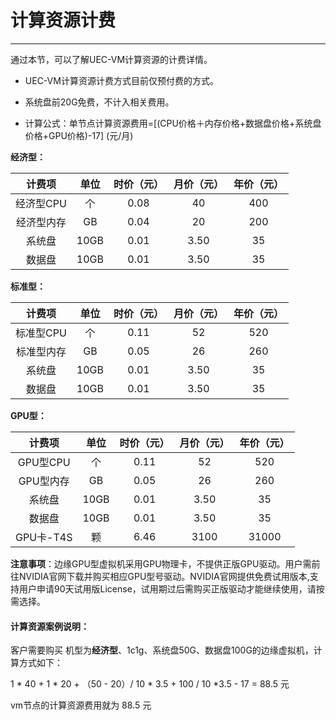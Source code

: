 # 计算资源计费
------
通过本节，可以了解UEC-VM计算资源的计费详情。

- UEC-VM计算资源计费方式目前仅预付费的方式。

- 系统盘前20G免费，不计入相关费用。

- 计算公式：单节点计算资源费用=[(CPU价格＋内存价格+数据盘价格+系统盘价格+GPU价格)-17] (元/月)

  

**经济型：**

|   计费项   | 单位 | 时价（元） | 月价（元） | 年价（元） |
| :--------: | :--: | :--------: | :--------: | :--------: |
| 经济型CPU  |  个  |    0.08    |     40     |    400     |
| 经济型内存 |  GB  |    0.04    |     20     |    200     |
|   系统盘   | 10GB |    0.01    |    3.50    |     35     |
|   数据盘   | 10GB |    0.01    |    3.50    |     35     |



**标准型：**

|   计费项   | 单位 | 时价（元） | 月价（元） | 年价（元） |
| :--------: | :--: | :--------: | :--------: | :--------: |
| 标准型CPU  |  个  |    0.11    |     52     |    520     |
| 标准型内存 |  GB  |    0.05    |     26     |    260     |
|   系统盘   | 10GB |    0.01    |    3.50    |     35     |
|   数据盘   | 10GB |    0.01    |    3.50    |     35     |



**GPU型：**

|  计费项   | 单位 | 时价（元） | 月价（元） | 年价（元） |
| :-------: | :--: | :--------: | :--------: | :--------: |
| GPU型CPU  |  个  |    0.11    |     52     |    520     |
| GPU型内存 |  GB  |    0.05    |     26     |    260     |
|  系统盘   | 10GB |    0.01    |    3.50    |     35     |
|  数据盘   | 10GB |    0.01    |    3.50    |     35     |
| GPU卡-T4S |  颗  |    6.46    |    3100    |   31000    |

**注意事项**：边缘GPU型虚拟机采用GPU物理卡，不提供正版GPU驱动。用户需前往NVIDIA官网下载并购买相应GPU型号驱动。NVIDIA官网提供免费试用版本,支持用户申请90天试用版License，试用期过后需购买正版驱动才能继续使用，请按需选择。  







  

#### **计算资源案例说明：**  



客户需要购买 机型为**经济型**、1c1g、系统盘50G、数据盘100G的边缘虚拟机，计算方式如下：

1 * 40 + 1 * 20 + （50 - 20）/ 10 * 3.5 + 100 / 10 *3.5 - 17 = 88.5 元

vm节点的计算资源费用就为 88.5 元
